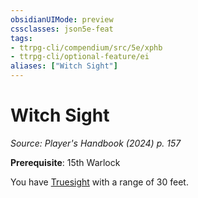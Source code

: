 ```yaml
---
obsidianUIMode: preview
cssclasses: json5e-feat
tags:
- ttrpg-cli/compendium/src/5e/xphb
- ttrpg-cli/optional-feature/ei
aliases: ["Witch Sight"]
---
```

# Witch Sight
*Source: Player's Handbook (2024) p. 157*  

**Prerequisite**: 15th Warlock

You have [Truesight](3-Mechanics/CLI/rules/senses.md#Truesight) with a range of 30 feet.